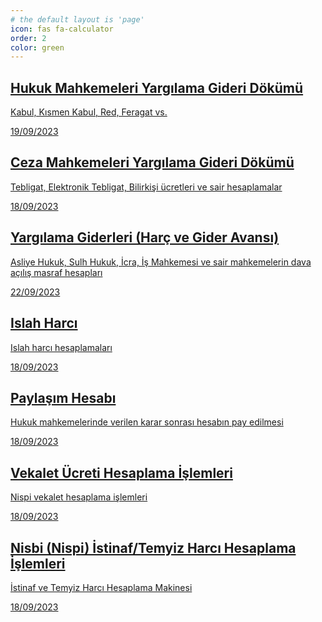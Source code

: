 ```yaml
---
# the default layout is 'page'
icon: fas fa-calculator
order: 2
color: green
---
```



<div id="post-list" class="flex-grow-1 pe-xl-2 w-100">
<article class="card-wrapper"> 
    <a href="/yargilama/" class="card post-preview flex-md-row-reverse">
      <div class="card-body d-flex flex-column">
        <h1 class="card-title my-2 mt-md-0">Hukuk Mahkemeleri Yargılama Gideri Dökümü
        </h1>
        <div class="card-text content mt-0 mb-2">
          <p> Kabul, Kısmen Kabul, Red, Feragat vs.
          </p>
        </div>
        <div class="post-meta flex-grow-1 d-flex align-items-end">
          <div class="me-auto"> 
            <i class="far fa-calendar fa-fw me-1">
            </i> 
            <time>19/09/2023
            </time>             
          </div>          
        </div>
      </div>
      <div class="preview-img d-flex flex-row justify-content-center align-items-center"><i class="fa fa-plus-minus fa-fw me-1 fa-3x align-middle" style = "color: #ff3d00"> </i></div>    
    </a>
  </article>
  <article class="card-wrapper"> 
    <a href="/yargilamagideridokumu/?#eskitebligatlar" class="card post-preview flex-md-row-reverse">
      <div class="card-body d-flex flex-column">
        <h1 class="card-title my-2 mt-md-0">Ceza Mahkemeleri Yargılama Gideri Dökümü
        </h1>
        <div class="card-text content mt-0 mb-2">
          <p> Tebligat, Elektronik Tebligat, Bilirkişi ücretleri ve sair hesaplamalar
          </p>
        </div>
        <div class="post-meta flex-grow-1 d-flex align-items-end">
          <div class="me-auto"> 
            <i class="far fa-calendar fa-fw me-1">
            </i> 
            <time>18/09/2023
            </time>             
          </div>          
        </div>
      </div>
      <div class="preview-img d-flex flex-row justify-content-center align-items-center"><i class="fa fa-envelope fa-fw me-1 fa-3x align-middle text-success"> </i></div>    
    </a>
  </article>
  <article class="card-wrapper"> 
    <a href="/harcvegideravansi/" class="card post-preview flex-md-row-reverse">
      <div class="card-body d-flex flex-column">
        <h1 class="card-title my-2 mt-md-0">Yargılama Giderleri (Harç ve Gider Avansı)
        </h1>
        <div class="card-text content mt-0 mb-2">
          <p> Asliye Hukuk, Sulh Hukuk, İcra, İş Mahkemesi ve sair mahkemelerin dava açılış masraf hesapları
          </p>
        </div>
        <div class="post-meta flex-grow-1 d-flex align-items-end">
          <div class="me-auto"> 
            <i class="far fa-calendar fa-fw me-1">
            </i> 
            <time>22/09/2023
            </time>             
          </div>          
        </div>
      </div>
      <div class="preview-img d-flex flex-row justify-content-center align-items-center"><i class="fa fa-envelope fa-fw me-1 fa-3x align-middle" style = "color: #d500f9"> </i></div>    
    </a>
  </article>
  <article class="card-wrapper"> 
    <a href="/islahharci/" class="card post-preview flex-md-row-reverse">     
    <div class="card-body d-flex flex-column">
        <h1 class="card-title my-2 mt-md-0">Islah Harcı
        </h1>
        <div class="card-text content mt-0 mb-2">
          <p> Islah harcı hesaplamaları
          </p>
        </div>
        <div class="post-meta flex-grow-1 d-flex align-items-end">
          <div class="me-auto"> 
            <i class="far fa-calendar fa-fw me-1">
            </i> 
            <time>18/09/2023
            </time>             
          </div>          
        </div>
      </div>
      <div class="preview-img d-flex flex-row justify-content-center align-items-center"><i class="fa fa-calculator fa-fw me-1 fa-3x align-middle text-primary"> </i></div>    
    </a>    
  </article>    
  <article class="card-wrapper"> 
    <a href="/paylasimhesabi/?#fazlasirket" class="card post-preview flex-md-row-reverse">    
      <div class="card-body d-flex flex-column">
        <h1 class="card-title my-2 mt-md-0">Paylaşım Hesabı
        </h1>
        <div class="card-text content mt-0 mb-2">
          <p> Hukuk mahkemelerinde verilen karar sonrası hesabın pay edilmesi
          </p>
        </div>
        <div class="post-meta flex-grow-1 d-flex align-items-end">
          <div class="me-auto"> 
            <i class="far fa-calendar fa-fw me-1">
            </i> 
            <time>18/09/2023
            </time>             
          </div>          
        </div>
      </div>
      <div class="preview-img d-flex flex-row justify-content-center align-items-center"><i class="fa fa-share-nodes fa-fw me-1 fa-3x align-middle text-warning"> </i></div> 
    </a>
  </article>
  <article class="card-wrapper"> 
    <a href="/nispivekalet/" class="card post-preview flex-md-row-reverse">    
      <div class="card-body d-flex flex-column">
        <h1 class="card-title my-2 mt-md-0">Vekalet Ücreti Hesaplama İşlemleri
        </h1>
        <div class="card-text content mt-0 mb-2">
          <p> Nispi vekalet hesaplama işlemleri
          </p>
        </div>
        <div class="post-meta flex-grow-1 d-flex align-items-end">
          <div class="me-auto"> 
            <i class="far fa-calendar fa-fw me-1">
            </i> 
            <time>18/09/2023
            </time>             
          </div>          
        </div>
      </div>
      <div class="preview-img d-flex flex-row justify-content-center align-items-center"><i class="fa fa-globe fa-fw me-1 fa-3x align-middle text-secondary"> </i></div> 
    </a>
  </article>
  <article class="card-wrapper"> 
    <a href="/istinafharci/" class="card post-preview flex-md-row-reverse">  
          <div class="card-body d-flex flex-column">
        <h1 class="card-title my-2 mt-md-0">Nisbi (Nispi) İstinaf/Temyiz Harcı Hesaplama İşlemleri
        </h1>
        <div class="card-text content mt-0 mb-2">
          <p> İstinaf ve Temyiz Harcı Hesaplama Makinesi
          </p>
        </div>
        <div class="post-meta flex-grow-1 d-flex align-items-end">
          <div class="me-auto"> 
            <i class="far fa-calendar fa-fw me-1">
            </i> 
            <time>18/09/2023
            </time>             
          </div>          
        </div>
      </div>
      <div class="preview-img d-flex flex-row justify-content-center align-items-center"><i class="fa fa-gavel fa-fw me-1 fa-3x align-middle text-info"> </i></div>   
    </a>    
  </article>
</div>
